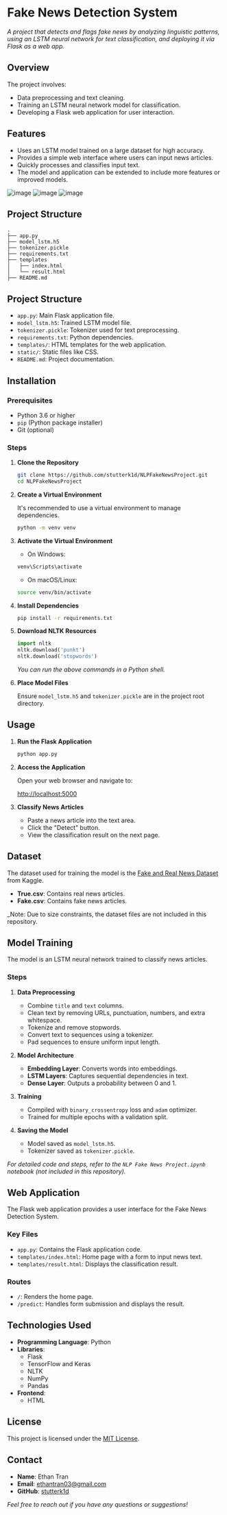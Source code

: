 # Fake News Detection System

_A project that detects and flags fake news by analyzing linguistic patterns, using an LSTM neural network for text classification, and deploying it via Flask as a web app._

## Overview

The project involves:

- Data preprocessing and text cleaning.
- Training an LSTM neural network model for classification.
- Developing a Flask web application for user interaction.

## Features

- Uses an LSTM model trained on a large dataset for high accuracy.
- Provides a simple web interface where users can input news articles.
- Quickly processes and classifies input text.
- The model and application can be extended to include more features or improved models.

![image](https://github.com/user-attachments/assets/9dfe0493-bfbe-4920-8237-1c5719b464c1)
![image](https://github.com/user-attachments/assets/43b5cfbb-242e-44a4-b869-9201e9e418c6)
![image](https://github.com/user-attachments/assets/376b9821-aeff-4a13-b1f0-c156c5c346a4)

## Project Structure

```plaintext
.
├── app.py
├── model_lstm.h5
├── tokenizer.pickle
├── requirements.txt
├── templates
│   ├── index.html
│   └── result.html
├── README.md
```

## Project Structure

- `app.py`: Main Flask application file.
- `model_lstm.h5`: Trained LSTM model file.
- `tokenizer.pickle`: Tokenizer used for text preprocessing.
- `requirements.txt`: Python dependencies.
- `templates/`: HTML templates for the web application.
- `static/`: Static files like CSS.
- `README.md`: Project documentation.

## Installation

### Prerequisites

- Python 3.6 or higher
- `pip` (Python package installer)
- Git (optional)

### Steps

1. **Clone the Repository**

    ```bash
    git clone https://github.com/stutterk1d/NLPFakeNewsProject.git
    cd NLPFakeNewsProject
    ```

2. **Create a Virtual Environment**

    It's recommended to use a virtual environment to manage dependencies.

    ```bash
    python -m venv venv
    ```

3. **Activate the Virtual Environment**

    - On Windows:

    ```bash
    venv\Scripts\activate
    ```

    - On macOS/Linux:

    ```bash
    source venv/bin/activate
    ```

4. **Install Dependencies**

    ```bash
    pip install -r requirements.txt
    ```

5. **Download NLTK Resources**

    ```python
    import nltk
    nltk.download('punkt')
    nltk.download('stopwords')
    ```

    _You can run the above commands in a Python shell._

6. **Place Model Files**

    Ensure `model_lstm.h5` and `tokenizer.pickle` are in the project root directory.

## Usage

1. **Run the Flask Application**

    ```bash
    python app.py
    ```

2. **Access the Application**

    Open your web browser and navigate to:

    [http://localhost:5000](http://localhost:5000)

3. **Classify News Articles**

    - Paste a news article into the text area.
    - Click the "Detect" button.
    - View the classification result on the next page.

## Dataset

The dataset used for training the model is the [Fake and Real News Dataset](https://www.kaggle.com/datasets/clmentbisaillon/fake-and-real-news-dataset) from Kaggle.

- **True.csv**: Contains real news articles.
- **Fake.csv**: Contains fake news articles.

_Note: Due to size constraints, the dataset files are not included in this repository.
## Model Training

The model is an LSTM neural network trained to classify news articles.

### Steps

1. **Data Preprocessing**

    - Combine `title` and `text` columns.
    - Clean text by removing URLs, punctuation, numbers, and extra whitespace.
    - Tokenize and remove stopwords.
    - Convert text to sequences using a tokenizer.
    - Pad sequences to ensure uniform input length.

2. **Model Architecture**

    - **Embedding Layer**: Converts words into embeddings.
    - **LSTM Layers**: Captures sequential dependencies in text.
    - **Dense Layer**: Outputs a probability between 0 and 1.

3. **Training**

    - Compiled with `binary_crossentropy` loss and `adam` optimizer.
    - Trained for multiple epochs with a validation split.

4. **Saving the Model**

    - Model saved as `model_lstm.h5`.
    - Tokenizer saved as `tokenizer.pickle`.

_For detailed code and steps, refer to the `NLP Fake News Project.ipynb` notebook (not included in this repository)._

## Web Application

The Flask web application provides a user interface for the Fake News Detection System.

### Key Files

- `app.py`: Contains the Flask application code.
- `templates/index.html`: Home page with a form to input news text.
- `templates/result.html`: Displays the classification result.

### Routes

- `/`: Renders the home page.
- `/predict`: Handles form submission and displays the result.

## Technologies Used

- **Programming Language**: Python
- **Libraries**:
    - Flask
    - TensorFlow and Keras
    - NLTK
    - NumPy
    - Pandas
- **Frontend**:
    - HTML


## License

This project is licensed under the [MIT License](LICENSE).

## Contact

- **Name**: Ethan Tran
- **Email**: [ethantran03@gmail.com](mailto:ethantran03@gmail.com)
- **GitHub**: [stutterk1d](https://github.com/stutterk1d)

_Feel free to reach out if you have any questions or suggestions!_

